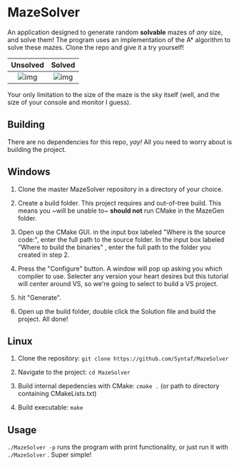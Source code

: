 MazeSolver
==========

An application designed to generate random **solvable** mazes of *any* size, and solve them! The program uses an implementation of the A* algorithm to solve these mazes. Clone the repo and give it a try yourself!

Unsolved | Solved
:-------:|:------:
![img](http://i.imgur.com/AxVHDz5.png) | ![img](http://i.imgur.com/9ydpJcD.png)

Your only limitation to the size of the maze is the sky itself (well, and the size of your console and monitor I guess). 

Building
----------------------------------------------------
There are no dependencies for this repo, *yay!* All you need to worry about is building the project.

Windows
---------
1. Clone the master MazeSolver repository in a directory of your choice.

2. Create a build folder. This project requires and out-of-tree build. This means you ~will be unable to~ **should not** run CMake in the MazeGen folder.

3. Open up the CMake GUI. in the input box labeled "Where is the source code:", enter the full path to the source folder. In the input box labeled "Where to build the binaries" , enter the full path to the folder you created in step 2.

4. Press the "Configure" button. A window will pop up asking you which compiler to use. Selecter any version your heart desires but this tutorial will center around VS, so we're going to select to build a VS project. 

5. hit "Generate".

6. Open up the build folder, double click the Solution file and build the project. All done!

Linux
---------
1. Clone the repository: `git clone https://github.com/Syntaf/MazeSolver`

2. Navigate to the project: `cd MazeSolver`  

3. Build internal depedencies with CMake: `cmake .` (or path to directory containing CMakeLists.txt)  

4. Build executable: `make`

Usage
------
`./MazeSolver -p` runs the program with print functionality, or just run it with `./MazeSolver` . Super simple!
